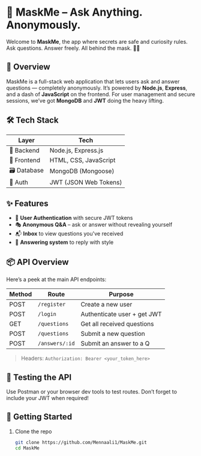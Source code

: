 # 🥸 MaskMe – Ask Anything. Anonymously.

Welcome to **MaskMe**, the app where secrets are safe and curiosity rules. Ask questions. Answer freely. All behind the mask. 🕵️‍♀️

## 🚀 Overview

MaskMe is a full-stack web application that lets users ask and answer questions — completely anonymously. It’s powered by **Node.js**, **Express**, and a dash of **JavaScript** on the frontend. For user management and secure sessions, we’ve got **MongoDB** and **JWT** doing the heavy lifting.

## 🛠️ Tech Stack

| Layer         | Tech                     |
| ------------- | ------------------------ |
| 🧠 Backend     | Node.js, Express.js       |
| 🎨 Frontend    | HTML, CSS, JavaScript     |
| 🗃️ Database    | MongoDB (Mongoose)        |
| 🔐 Auth        | JWT (JSON Web Tokens)     |

## ✨ Features

- 🔐 **User Authentication** with secure JWT tokens  
- 🎭 **Anonymous Q&A** – ask or answer without revealing yourself  
- 📬 **Inbox** to view questions you've received  
- 💬 **Answering system** to reply with style 

## 📦 API Overview

Here’s a peek at the main API endpoints:

| Method | Route              | Purpose                      |
|--------|--------------------|------------------------------|
| POST   | `/register`        | Create a new user            |
| POST   | `/login`           | Authenticate user + get JWT  |
| GET    | `/questions`       | Get all received questions   |
| POST   | `/questions`       | Submit a new question        |
| POST   | `/answers/:id`     | Submit an answer to a Q      |

> Headers: `Authorization: Bearer <your_token_here>`

## 🧪 Testing the API

Use Postman or your browser dev tools to test routes. Don’t forget to include your JWT when required!

## 🧰 Getting Started

1. Clone the repo  
   ```bash
   git clone https://github.com/Mennaali1/MaskMe.git
   cd MaskMe
